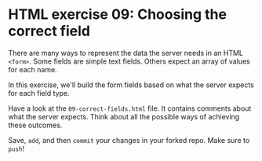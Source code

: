 # HTML exercise 09: Choosing the correct field

There are many ways to represent the data the server needs in an HTML `<form>`. Some fields are simple text fields. Others expect an array of values for each name.

In this exercise, we'll build the form fields based on what the server expects for each field type.

Have a look at the `09-correct-fields.html` file. It contains comments about what the server expects. Think about all the possible ways of achieving these outcomes.

Save, `add`, and then `commit` your changes in your forked repo. Make sure to `push`!
